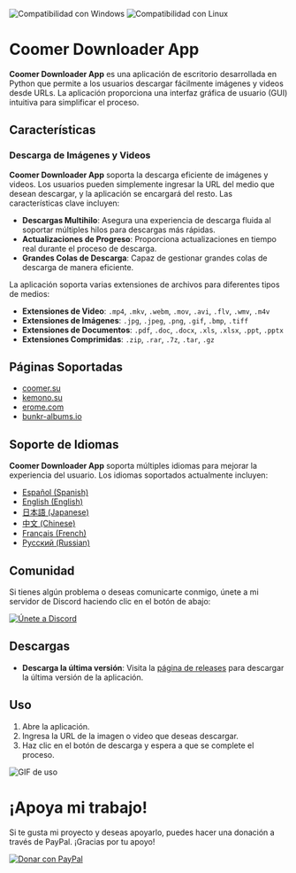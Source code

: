 ![Compatibilidad con Windows](https://img.shields.io/badge/Windows-10%2C%2011-blue)
![Compatibilidad con Linux](https://img.shields.io/badge/Linux-Compatible-green)

# Coomer Downloader App

**Coomer Downloader App** es una aplicación de escritorio desarrollada en Python que permite a los usuarios descargar fácilmente imágenes y videos desde URLs. La aplicación proporciona una interfaz gráfica de usuario (GUI) intuitiva para simplificar el proceso.

## Características

### Descarga de Imágenes y Videos

**Coomer Downloader App** soporta la descarga eficiente de imágenes y videos. Los usuarios pueden simplemente ingresar la URL del medio que desean descargar, y la aplicación se encargará del resto. Las características clave incluyen:

- **Descargas Multihilo**: Asegura una experiencia de descarga fluida al soportar múltiples hilos para descargas más rápidas.
- **Actualizaciones de Progreso**: Proporciona actualizaciones en tiempo real durante el proceso de descarga.
- **Grandes Colas de Descarga**: Capaz de gestionar grandes colas de descarga de manera eficiente.

La aplicación soporta varias extensiones de archivos para diferentes tipos de medios:

- **Extensiones de Video**: `.mp4`, `.mkv`, `.webm`, `.mov`, `.avi`, `.flv`, `.wmv`, `.m4v`
- **Extensiones de Imágenes**: `.jpg`, `.jpeg`, `.png`, `.gif`, `.bmp`, `.tiff`
- **Extensiones de Documentos**: `.pdf`, `.doc`, `.docx`, `.xls`, `.xlsx`, `.ppt`, `.pptx`
- **Extensiones Comprimidas**: `.zip`, `.rar`, `.7z`, `.tar`, `.gz`

## Páginas Soportadas

- [coomer.su](https://coomer.su/)
- [kemono.su](https://kemono.su/)
- [erome.com](https://www.erome.com/)
- [bunkr-albums.io](https://bunkr-albums.io/)

## Soporte de Idiomas

**Coomer Downloader App** soporta múltiples idiomas para mejorar la experiencia del usuario. Los idiomas soportados actualmente incluyen:

- [Español (Spanish)](https://github.com/Emy69/CoomerDL/blob/main/locales/es/README.md)
- [English (English)](https://github.com/Emy69/CoomerDL/blob/main/locales/en/README.md)
- [日本語 (Japanese)](https://github.com/Emy69/CoomerDL/blob/main/locales/ja/README.md)
- [中文 (Chinese)](https://github.com/Emy69/CoomerDL/blob/main/locales/zh/README.md)
- [Français (French)](https://github.com/Emy69/CoomerDL/blob/main/locales/fr/README.md)
- [Русский (Russian)](https://github.com/Emy69/CoomerDL/blob/main/locales/ru/README.md)

## Comunidad

Si tienes algún problema o deseas comunicarte conmigo, únete a mi servidor de Discord haciendo clic en el botón de abajo:

[![Únete a Discord](https://img.shields.io/badge/Join-Discord-7289DA.svg?style=for-the-badge&logo=discord&logoColor=white)](https://discord.gg/ku8gSPsesh)

## Descargas

- **Descarga la última versión**: Visita la [página de releases](https://github.com/Emy69/CoomerDL/releases) para descargar la última versión de la aplicación.

## Uso

1. Abre la aplicación.
2. Ingresa la URL de la imagen o video que deseas descargar.
3. Haz clic en el botón de descarga y espera a que se complete el proceso.

![GIF de uso](https://github.com/Emy69/CoomerDL/blob/main/resources/screenshots/0627.gif)

# ¡Apoya mi trabajo!

Si te gusta mi proyecto y deseas apoyarlo, puedes hacer una donación a través de PayPal. ¡Gracias por tu apoyo!

[![Donar con PayPal](https://img.shields.io/badge/Donate-PayPal-blue.svg?logo=paypal&style=for-the-badge)](https://www.paypal.com/paypalme/Emy699)
